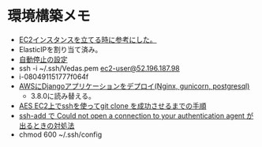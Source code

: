 # 環境構築メモ

- [EC2インスタンスを立てる時に参考にした。](https://qiita.com/gurensouen/items/7382c2d14763436466d2)
- ElasticIPを割り当て済み。
- [自動停止の設定](https://qiita.com/kosuge/items/dfaf7e6586da17818039)
- ssh -i ~/.ssh/Vedas.pem ec2-user@52.196.187.98
- i-080491151777f064f
- [AWSにDjangoアプリケーションをデプロイ(Nginx, gunicorn, postgresql)](https://qiita.com/pokotsun/items/1272479e36c5146c6609)
  - 3.8.0に読み替える。
- [AES EC2上でsshを使ってgit clone を成功させるまでの手順](https://qiita.com/konuma1022/items/986eb58d4b94bef0c0a5)
- [ssh-add で Could not open a connection to your authentication agent が出るときの対処法](https://qiita.com/ytheta/items/cbbd0b833c19784dfa1e)
- chmod 600 ~/.ssh/config